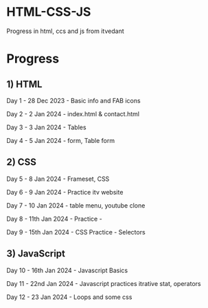 # HTML-CSS-JS

Progress in html, ccs and js from itvedant

# Progress 

## 1) HTML 

Day 1 - 28 Dec 2023 - Basic info and FAB icons

Day 2 - 2 Jan 2024 - index.html & contact.html

Day 3 - 3 Jan 2024 - Tables

Day 4 - 5 Jan 2024 - form, Table form

## 2) CSS

Day 5 - 8 Jan 2024 - Frameset, CSS 

Day 6 - 9 Jan 2024 - Practice itv website 

Day 7 - 10 Jan 2024 - table menu, youtube clone 

Day 8 - 11th Jan 2024 - Practice -

Day 9 - 15th Jan 2024 - CSS Practice - Selectors

## 3) JavaScript

Day 10 - 16th Jan 2024 - Javascript Basics

Day 11 - 22nd Jan 2024 - Javascript practices itrative stat, operators

Day 12 - 23 Jan 2024 - Loops and some css
